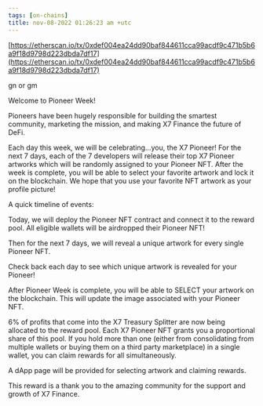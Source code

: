 ```yaml
---
tags: [on-chains]
title: nov-08-2022 01:26:23 am +utc
---
```


[https://etherscan.io/tx/0xdef004ea24dd90baf844611cca99acdf9c471b5b6a9f18d9798d223dbda7df17](https://etherscan.io/tx/0xdef004ea24dd90baf844611cca99acdf9c471b5b6a9f18d9798d223dbda7df17)

gn or gm

Welcome to Pioneer Week!

Pioneers have been hugely responsible for building the smartest community, marketing the mission, and making X7 Finance the future of DeFi.

Each day this week, we will be celebrating...you, the X7 Pioneer! For the next 7 days, each of the 7 developers will release their top X7 Pioneer artworks which will be randomly assigned to your Pioneer NFT. After the week is complete, you will be able to select your favorite artwork and lock it on the blockchain. We hope that you use your favorite NFT artwork as your profile picture!

A quick timeline of events:

Today, we will deploy the Pioneer NFT contract and connect it to the reward pool. All eligible wallets will be airdropped their Pioneer NFT!

Then for the next 7 days, we will reveal a unique artwork for every single Pioneer NFT.

Check back each day to see which unique artwork is revealed for your Pioneer!

After Pioneer Week is complete, you will be able to SELECT your artwork on the blockchain. This will update the image associated with your Pioneer NFT.

6% of profits that come into the X7 Treasury Splitter are now being allocated to the reward pool. Each X7 Pioneer NFT grants you a proportional share of this pool. If you hold more than one (either from consolidating from multiple wallets or buying them on a third party marketplace) in a single wallet, you can claim rewards for all simultaneously.

A dApp page will be provided for selecting artwork and claiming rewards.

This reward is a thank you to the amazing community for the support and growth of X7 Finance.
